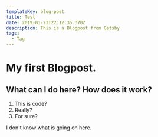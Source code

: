 ```yaml
---
templateKey: blog-post
title: Test
date: 2019-01-23T22:12:35.370Z
description: This is a Blogpost from Gatsby
tags:
  - Tag
---
```

# My first Blogpost.

## What can I do here? How does it work?

1. This is code? 
2. Really?
3. For sure?

I don't know what is going on here. 

![]()
